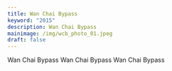 ```yaml
---
title: Wan Chai Bypass
keyword: "2015"
description: Wan Chai Bypass
mainimage: /img/wcb_photo_01.jpeg
draft: false
---
```

Wan Chai Bypass Wan Chai Bypass Wan Chai Bypass